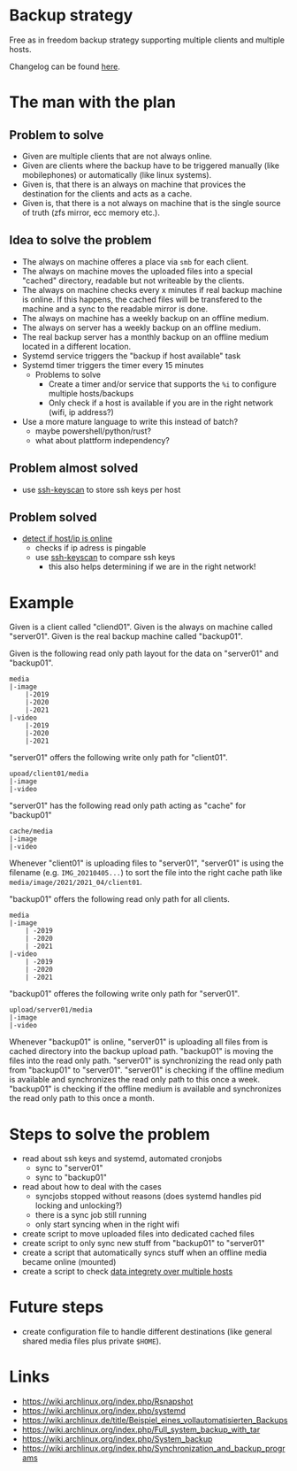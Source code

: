 # Backup strategy

Free as in freedom backup strategy supporting multiple clients and multiple hosts.

Changelog can be found [here](CHANGELOG.md).

# The man with the plan

## Problem to solve

* Given are multiple clients that are not always online.
* Given are clients where the backup have to be triggered manually (like mobilephones) or automatically (like linux systems).
* Given is, that there is an always on machine that provices the destination for the clients and acts as a cache.
* Given is, that there is a not always on machine that is the single source of truth (zfs mirror, ecc memory etc.).

## Idea to solve the problem

* The always on machine offeres a place via `smb` for each client.
* The always on machine moves the uploaded files into a special "cached" directory, readable but not writeable by the clients.
* The always on machine checks every x minutes if real backup machine is online. If this happens, the cached files will be transfered to the machine and a sync to the readable mirror is done.
* The always on machine has a weekly backup on an offline medium.
* The always on server has a weekly backup on an offline medium.
* The real backup server has a monthly backup on an offline medium located in a different location.
* Systemd service triggers the "backup if host available" task
* Systemd timer triggers the timer every 15 minutes
    * Problems to solve
        * Create a timer and/or service that supports the `%i` to configure multiple hosts/backups
        * Only check if a host is available if you are in the right network (wifi, ip address?)
* Use a more mature language to write this instead of batch?
    * maybe powershell/python/rust?
    * what about plattform independency?

## Problem almost solved

* use [ssh-keyscan](https://linux.die.net/man/1/ssh-keyscan) to store ssh keys per host

## Problem solved

* [detect if host/ip is online](bin/example/detect_if_host_is_online.sh)
    * checks if ip adress is pingable
    * use [ssh-keyscan](https://linux.die.net/man/1/ssh-keyscan) to compare ssh keys
        * this also helps determining if we are in the right network!

# Example

Given is a client called "cliend01".
Given is the always on machine called "server01".
Given is the real backup machine called "backup01".

Given is the following read only path layout for the data on "server01" and "backup01".

```
media
|-image
    |-2019
    |-2020
    |-2021
|-video
    |-2019
    |-2020
    |-2021
```

"server01" offers the following write only path for "client01".

```
upoad/client01/media
|-image
|-video
```

"server01" has the following read only path acting as "cache" for "backup01"

```
cache/media
|-image
|-video
```

Whenever "client01" is uploading files to "server01", "server01" is using the filename (e.g. `IMG_20210405...`) to sort the file into the right cache path like `media/image/2021/2021_04/client01`.

"backup01" offers the following read only path for all clients.

```
media
|-image
    | -2019
    | -2020
    | -2021
|-video
    | -2019
    | -2020
    | -2021
```

"backup01" offeres the following write only path for "server01".

```
upload/server01/media
|-image
|-video
```

Whenever "backup01" is online, "server01" is uploading all files from is cached directory into the backup upload path.
"backup01" is moving the files into the read only path.
"server01" is synchronizing the read only path from "backup01" to "server01".
"server01" is checking if the offline medium is available and synchronizes the read only path to this once a week.
"backup01" is checking if the offline medium is available and synchronizes the read only path to this once a month.

# Steps to solve the problem

* read about ssh keys and systemd, automated cronjobs
    * sync to "server01"
    * sync to "backup01"
* read about how to deal with the cases
    * syncjobs stopped without reasons (does systemd handles pid locking and unlocking?)
    * there is a sync job still running
    * only start syncing when in the right wifi
* create script to move uploaded files into dedicated cached files
* create script to only sync new stuff from "backup01" to "server01"
* create a script that automatically syncs stuff when an offline media became online (mounted)
* create a script to check [data integrety over multiple hosts](https://duckduckgo.com/?t=ffab&q=check+data+integrety+over+multiple+hosts&ia=web)

# Future steps

* create configuration file to handle different destinations (like general shared media files plus private `$HOME`).

# Links

* https://wiki.archlinux.org/index.php/Rsnapshot
* https://wiki.archlinux.org/index.php/systemd
* https://wiki.archlinux.de/title/Beispiel_eines_vollautomatisierten_Backups
* https://wiki.archlinux.org/index.php/Full_system_backup_with_tar
* https://wiki.archlinux.org/index.php/System_backup
* https://wiki.archlinux.org/index.php/Synchronization_and_backup_programs
